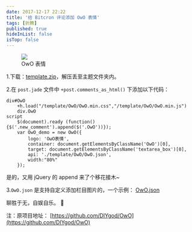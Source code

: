 ```yaml
---
date: 2017-12-17 22:22
title: '给 Bitcron 评论添加 OwO 表情'
tags: [折腾]
published: true
hideInList: false
isTop: false
---
```


<figure>
    <img src="https://lmm.elizen.me/images/2017/12/owo-1.png" />
    <figcaption>OwO 表情</figcaption>
</figure>

<!--more-->

1.下载：[template.zip](https://lmm.elizen.me/images/2017/12/template.zip)，解压丢至主题文件夹内。


2.在 `post.jade` 文件中 `+post.comments_as_html()` 下添加以下代码：

```jade
div#OwO
	+h.load("/template/OwO/OwO.min.css","/template/OwO/OwO.min.js")
	div.OwO
script
    $(document).ready (function(){$('.new_comment').append($('.OwO'))});
	var OwO_demo = new OwO({
		logo: 'OωO表情',
		container: document.getElementsByClassName('OwO')[0],
		target: document.getElementsByClassName('textarea_box')[0],
		api: './template/OwO/OwO.json',
        width:"80%"
	});
```

是的，又用 jQuery 的 append 来了个移花接木~

3.`OwO.json` 是支持自定义添加栏目图片的，一个示例： [OwO.json](https://raw.githubusercontent.com/iTanken/FrontProjects/master/OwO/data/OwO.json)

聊胜于无，自娱自乐。 💊


注：原项目地址： [https://github.com/DIYgod/OwO](https://github.com/DIYgod/OwO)